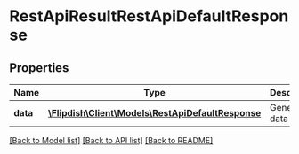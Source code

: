 # RestApiResultRestApiDefaultResponse

## Properties
Name | Type | Description | Notes
------------ | ------------- | ------------- | -------------
**data** | [**\Flipdish\\Client\Models\RestApiDefaultResponse**](RestApiDefaultResponse.md) | Generic data object. | 

[[Back to Model list]](../README.md#documentation-for-models) [[Back to API list]](../README.md#documentation-for-api-endpoints) [[Back to README]](../README.md)


